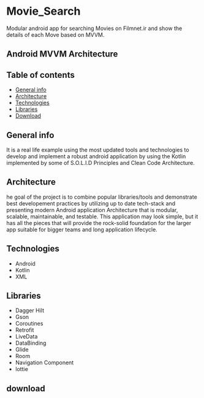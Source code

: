 # Movie_Search
Modular android app for searching Movies on Filmnet.ir and show the details of each Move based on MVVM.

## Android MVVM Architecture 

## Table of contents
* [General info](#general-info)
* [Architecture](#architecture)
* [Technologies](#technologies)
* [Libraries](#libraries)
* [Download](#download)

## General info
It is a real life example using the most updated tools and technologies to develop and implement a robust android application by using the Kotlin  implemented by some of S.O.L.I.D Principles and Clean Code Architecture.

## Architecture

he goal of the project is to combine popular libraries/tools and demonstrate best developement practices by utilizing up to date tech-stack and presenting modern Android application Architecture that is modular, scalable, maintainable, and testable. This application may look simple, but it has all the pieces that will provide the rock-solid foundation for the larger app suitable for bigger teams and long application lifecycle.
  
## Technologies
* Android
* Kotlin
* XML

## Libraries
* Dagger Hilt
* Gson
* Coroutines
* Retrofit
* LiveData
* DataBinding
* Glide
* Room
* Navigation Component
* lottie
## download
